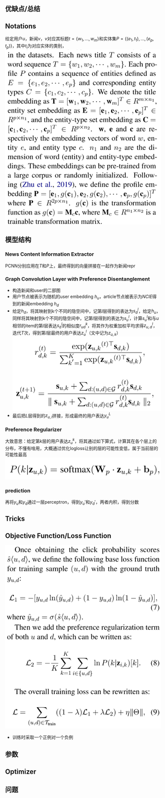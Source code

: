 ## 优缺点/总结
## Notations
给定用户$u$，新闻$v$，$v$对应其标题$t = \{w_1,...,w_m\}$和实体集$P = \{(e_1,t_1),...,(e_p,t_p)\}$，其中$t_i$为对应实体的类别，![](../Resources/39_1.png)
## 模型结构
### News Content Information Extractor
PCNN分别应用在$T$和$P$上，最终得到的向量拼接在一起作为新闻repr
### Graph Convolution Layer with Preference Disentanglement
- 构造新闻和user的二部图
- 用户节点被表示为随机的user embedding $h_u$，article节点被表示为*NCIE*得到的新闻embedding $h_d$
- 给定$h_d$，将其映射到k个不同的隐空间中，记第$l$层得到的表达为$s_d^l$，给定$h_u$，同样将其映射到k个不同的隐空间中，记第$l$层得到的表达为$s_u^l$，计算$s_u^l$和与$u$相邻的item的第$l$层表达$s_d^l$的相似度$r_{ud}^k$，将其作为权重加权平均求得$z_{u,d}^l$，迭代$T$次，得到第$l$层最终的用户表达$z_{u}^l$（文中记为$z_{u,k}$）![](../Resources/39_2.png)
- 最后把$L$层得到的$z_{u,l}$拼接，形成最终的用户表达$y_u^L$
### Preference Regularizer
大致意思：给定第$k$层的用户表达$z_{u}^k$，将其通过如下算式，计算其在各个层上的分布，不懂有啥用，大概通过优化logloss让别的层的可能性变低，属于当前层的可能性最高![](../Resources/39_3.png)
### prediction
再将$y_u$和$y_d$通过一层perceptron，得到$y_u'$和$y_d'$，两者内积，得到分数
## Tricks
## Objective Function/Loss Function
![](../Resources/39_4.png)
- 训练时采取一个正例对一个负例
## 参数
## Optimizer
## 问题